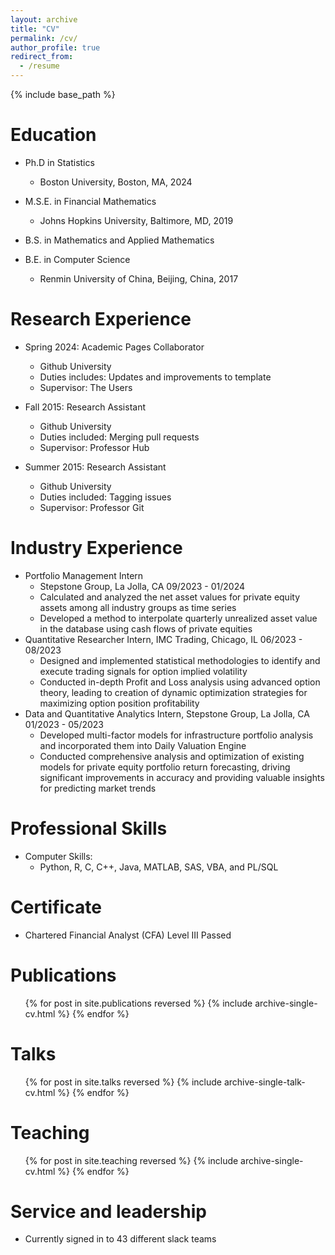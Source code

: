 ```yaml
---
layout: archive
title: "CV"
permalink: /cv/
author_profile: true
redirect_from:
  - /resume
---
```


{% include base_path %}

Education
=====
* Ph.D in Statistics
  * Boston University, Boston, MA, 2024
    
* M.S.E. in Financial Mathematics
  * Johns Hopkins University, Baltimore, MD, 2019

* B.S. in Mathematics and Applied Mathematics
* B.E. in Computer Science
  * Renmin University of China, Beijing, China, 2017


Research Experience
=====
* Spring 2024: Academic Pages Collaborator
  * Github University
  * Duties includes: Updates and improvements to template
  * Supervisor: The Users

* Fall 2015: Research Assistant
  * Github University
  * Duties included: Merging pull requests
  * Supervisor: Professor Hub

* Summer 2015: Research Assistant
  * Github University
  * Duties included: Tagging issues
  * Supervisor: Professor Git

Industry Experience
=====
* Portfolio Management Intern
  * Stepstone Group, La Jolla, CA 09/2023 - 01/2024
  * Calculated and analyzed the net asset values for private equity assets among all industry groups as time series
  * Developed a method to interpolate quarterly unrealized asset value in the database using cash flows of private equities
* Quantitative Researcher Intern, IMC Trading, Chicago, IL 06/2023 - 08/2023
  * Designed and implemented statistical methodologies to identify and execute trading signals for option implied volatility
  * Conducted in-depth Profit and Loss analysis using advanced option theory, leading to creation of dynamic optimization strategies for maximizing option position profitability
* Data and Quantitative Analytics Intern, Stepstone Group, La Jolla, CA 01/2023 - 05/2023
  * Developed multi-factor models for infrastructure portfolio analysis and incorporated them into Daily Valuation Engine
  * Conducted comprehensive analysis and optimization of existing models for private equity portfolio return forecasting,
driving significant improvements in accuracy and providing valuable insights for predicting market trends

Professional Skills
=====
* Computer Skills:
  *  Python, R, C, C++, Java, MATLAB, SAS, VBA, and PL/SQL

Certificate
=====
* Chartered Financial Analyst (CFA) Level III Passed
  
Publications
=====
  <ul>{% for post in site.publications reversed %}
    {% include archive-single-cv.html %}
  {% endfor %}</ul>
  
Talks
=====
  <ul>{% for post in site.talks reversed %}
    {% include archive-single-talk-cv.html  %}
  {% endfor %}</ul>
  
Teaching
=====
  <ul>{% for post in site.teaching reversed %}
    {% include archive-single-cv.html %}
  {% endfor %}</ul>
  
Service and leadership
======
* Currently signed in to 43 different slack teams
